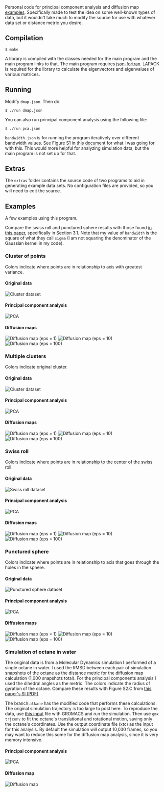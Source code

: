 Personal code for principal component analysis and diffusion map
[examples](#examples).  Specifically made to test the idea on some well-known
types of data, but it wouldn't take much to modify the source for use with whatever
data set or distance metric you desire.

## Compilation

    $ make

A library is compiled with the classes needed for the main program and the main
program links to that. The main program requires
[json-fortran](https://github.com/jacobwilliams/json-fortran). LAPACK is
required for the library to calculate the eigenvectors and eigenvalues of
various matrices.

## Running

Modify `dmap.json`. Then do:

    $ ./run dmap.json

You can also run principal component analysis using the following file:

    $ ./run pca.json

`bandwidth.json` is for running the program iteratively over different bandwidth
values. See Figure S1 in [this
document](https://www.pnas.org/cgi/doi/10.1073/pnas.1003293107) for what I was
going for with this. This would more helpful for analyzing simulation data, but
the main program is not set up for that.

## Extras

The `extras` folder contains the source code of two programs to aid in
generating example data sets. No configuration files are provided, so you will
need to edit the source.

## Examples

A few examples using this program.

Compare the swiss roll and punctured sphere results with those found [in this
paper](http://wireilla.com/papers/ijfcst/V4N6/4614ijfcst06.pdf), specifically in
Section 3.1. Note that my value of `bandwidth` is the square of what they
call `sigma` (I am not squaring the denominator of the Gaussian kernel in my
code).

### Cluster of points

Colors indicate where points are in relationship to axis with greatest variance.

#### Original data
![Cluster dataset](examples/cluster/cluster.png)

#### Principal component analysis
![PCA](examples/cluster/pca.png)

#### Diffusion maps
![Diffusion map (eps = 1)](examples/cluster/dmap-1.png)
![Diffusion map (eps = 10)](examples/cluster/dmap-10.png)
![Diffusion map (eps = 100)](examples/cluster/dmap-100.png)

### Multiple clusters

Colors indicate original cluster.

#### Original data
![Cluster dataset](examples/clusters/clusters.png)

#### Principal component analysis
![PCA](examples/clusters/pca.png)

#### Diffusion maps
![Diffusion map (eps = 1)](examples/clusters/dmap-1.png)
![Diffusion map (eps = 10)](examples/clusters/dmap-10.png)
![Diffusion map (eps = 100)](examples/clusters/dmap-100.png)

### Swiss roll

Colors indicate where points are in relationship to the center of the swiss
roll.

#### Original data
![Swiss roll dataset](examples/swiss-roll/swissroll.png)

#### Principal component analysis
![PCA](examples/swiss-roll/pca.png)

#### Diffusion maps
![Diffusion map (eps = 1)](examples/swiss-roll/dmap-1.png)
![Diffusion map (eps = 10)](examples/swiss-roll/dmap-10.png)
![Diffusion map (eps = 100)](examples/swiss-roll/dmap-100.png)

### Punctured sphere

Colors indicate where points are in relationship to axis that goes through the
holes in the sphere.

#### Original data
![Punctured sphere dataset](examples/punctured-sphere/puncsphere.png)

#### Principal component analysis
![PCA](examples/punctured-sphere/pca.png)

#### Diffusion maps
![Diffusion map (eps = 1)](examples/punctured-sphere/dmap-1.png)
![Diffusion map (eps = 10)](examples/punctured-sphere/dmap-10.png)
![Diffusion map (eps = 100)](examples/punctured-sphere/dmap-100.png)

### Simulation of octane in water

The original data is from a Molecular Dynamics simulation I performed of a
single octane in water. I used the RMSD between each pair of simulation
snapshots of the octane as the distance metric for the diffusion map
calculation (1,000 snapshots total). For the principal components analysis I
used the dihedral angles as the metric. The colors indicate the radius of
gyration of the octane. Compare these results with Figure S2.C from [this
paper's SI
(PDF)](http://www.pnas.org/content/suppl/2010/07/14/1003293107.DCSupplemental/pnas.1003293107_SI.pdf).

The branch `alkane` has the modified code that performs these calculations. The
original simulation trajectory is too large to post here. To reproduce the data,
use [this input](examples/octane/prd.tpr) file with GROMACS and run the
simulation. Then use `gmx trjconv` to fit the octane's translational and
rotational motion, saving only the octane's coordinates. Use the output
coordinate file (xtc) as the input for this analysis. By default the simulation
will output 10,000 frames, so you may want to reduce this some for the diffusion
map analysis, since it is very memory intensive.

#### Principal component analysis
![PCA](examples/octane/pca.png)

#### Diffusion map
![Diffusion map](examples/octane/dmap.png)
